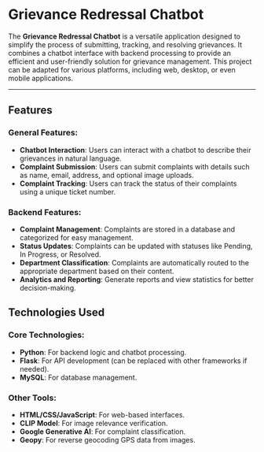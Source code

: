 # Grievance Redressal Chatbot

The **Grievance Redressal Chatbot** is a versatile application designed to simplify the process of submitting, tracking, and resolving grievances. It combines a chatbot interface with backend processing to provide an efficient and user-friendly solution for grievance management. This project can be adapted for various platforms, including web, desktop, or even mobile applications.

---

## Features

### General Features:
- **Chatbot Interaction**: Users can interact with a chatbot to describe their grievances in natural language.
- **Complaint Submission**: Users can submit complaints with details such as name, email, address, and optional image uploads.
- **Complaint Tracking**: Users can track the status of their complaints using a unique ticket number.

### Backend Features:
- **Complaint Management**: Complaints are stored in a database and categorized for easy management.
- **Status Updates**: Complaints can be updated with statuses like Pending, In Progress, or Resolved.
- **Department Classification**: Complaints are automatically routed to the appropriate department based on their content.
- **Analytics and Reporting**: Generate reports and view statistics for better decision-making.


## Technologies Used

### Core Technologies:
- **Python**: For backend logic and chatbot processing.
- **Flask**: For API development (can be replaced with other frameworks if needed).
- **MySQL**: For database management.

### Other Tools:
- **HTML/CSS/JavaScript**: For web-based interfaces.
- **CLIP Model**: For image relevance verification.
- **Google Generative AI**: For complaint classification.
- **Geopy**: For reverse geocoding GPS data from images.
